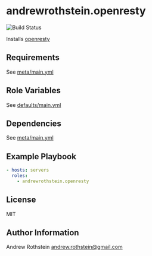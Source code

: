 andrewrothstein.openresty
=========================
![Build Status](https://github.com/andrewrothstein/ansible-openresty/actions/workflows/build.yml/badge.svg)

Installs [openresty](https://openresty.org)

Requirements
------------

See [meta/main.yml](meta/main.yml)

Role Variables
--------------

See [defaults/main.yml](defaults/main.yml)

Dependencies
------------

See [meta/main.yml](meta/main.yml)

Example Playbook
----------------

```yml
- hosts: servers
  roles:
    - andrewrothstein.openresty
```

License
-------

MIT

Author Information
------------------

Andrew Rothstein <andrew.rothstein@gmail.com>
